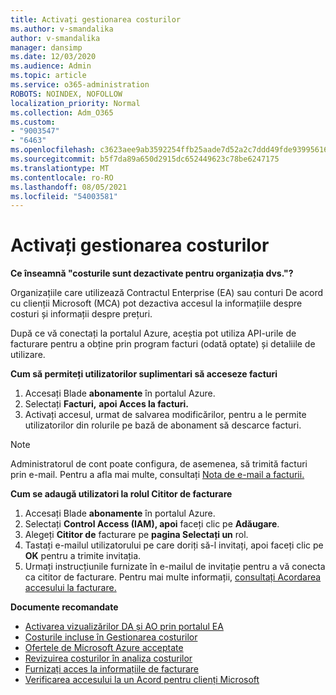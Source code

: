 ```yaml
---
title: Activați gestionarea costurilor
ms.author: v-smandalika
author: v-smandalika
manager: dansimp
ms.date: 12/03/2020
ms.audience: Admin
ms.topic: article
ms.service: o365-administration
ROBOTS: NOINDEX, NOFOLLOW
localization_priority: Normal
ms.collection: Adm_O365
ms.custom:
- "9003547"
- "6463"
ms.openlocfilehash: c3623aee9ab3592254ffb25aade7d52a2c7ddd49fde939956162cd4008d5ba19
ms.sourcegitcommit: b5f7da89a650d2915dc652449623c78be6247175
ms.translationtype: MT
ms.contentlocale: ro-RO
ms.lasthandoff: 08/05/2021
ms.locfileid: "54003581"
---
```

# <a name="enable-cost-management"></a>Activați gestionarea costurilor

**Ce înseamnă "costurile sunt dezactivate pentru organizația dvs."?**

Organizațiile care utilizează Contractul Enterprise (EA) sau conturi De acord cu clienții Microsoft (MCA) pot dezactiva accesul la informațiile despre costuri și informații despre prețuri.

După ce vă conectați la portalul Azure, aceștia pot utiliza API-urile de facturare pentru a obține prin program facturi (odată optate) și detaliile de utilizare.

**Cum să permiteți utilizatorilor suplimentari să acceseze facturi**

1. Accesați Blade **abonamente** în portalul Azure.
2. Selectați **Facturi,** **apoi Acces la facturi.**
3. Activați accesul, urmat de salvarea modificărilor, pentru a le permite utilizatorilor din rolurile pe bază de abonament să descarce facturi.

> [!NOTE]
> Administratorul de cont poate configura, de asemenea, să trimită facturi prin e-mail. Pentru a afla mai multe, consultați [Nota de e-mail a facturii.](https://docs.microsoft.com/azure/cost-management-billing/manage/download-azure-invoice-daily-usage-date?)

**Cum se adaugă utilizatori la rolul Cititor de facturare**

1. Accesați Blade **abonamente** în portalul Azure.
2. Selectați **Control Access (IAM), apoi** faceți clic pe **Adăugare**.
3. Alegeți **Cititor de** facturare pe **pagina Selectați un** rol.
4. Tastați e-mailul utilizatorului pe care doriți să-l invitați, apoi faceți clic pe **OK** pentru a trimite invitația.
5. Urmați instrucțiunile furnizate în e-mailul de invitație pentru a vă conecta ca cititor de facturare. Pentru mai multe informații, [consultați Acordarea accesului la facturare.](https://docs.microsoft.com/azure/cost-management-billing/manage/manage-billing-access?WT.mc_id=Portal-Microsoft_Azure_Support#opt-in)

**Documente recomandate**

- [Activarea vizualizărilor DA și AO prin portalul EA](https://docs.microsoft.com/azure/cost-management-billing/costs/assign-access-acm-data?WT.mc_id=Portal-Microsoft_Azure_Support#enable-access-to-costs-in-the-ea-portal)
- [Costurile incluse în Gestionarea costurilor](https://docs.microsoft.com/azure/cost-management-billing/costs/understand-cost-mgt-data?WT.mc_id=Portal-Microsoft_Azure_Support#costs-included-in-cost-management)
- [Ofertele de Microsoft Azure acceptate](https://docs.microsoft.com/azure/cost-management-billing/costs/understand-cost-mgt-data?WT.mc_id=Portal-Microsoft_Azure_Support#supported-microsoft-azure-offers)
- [Revizuirea costurilor în analiza costurilor](https://docs.microsoft.com/azure/cost-management-billing/costs/quick-acm-cost-analysis?WT.mc_id=Portal-Microsoft_Azure_Support&tabs=azure-portal#review-costs-in-cost-analysis)
- [Furnizați acces la informațiile de facturare](https://docs.microsoft.com/azure/cost-management-billing/manage/manage-billing-access?WT.mc_id=Portal-Microsoft_Azure_Support)
- [Verificarea accesului la un Acord pentru clienți Microsoft](https://docs.microsoft.com/azure/cost-management-billing/manage/download-azure-invoice-daily-usage-date?WT.mc_id=Portal-Microsoft_Azure_Support#check-access-to-a-microsoft-customer-agreement)






